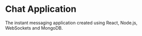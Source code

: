 # Chat Application

The instant messaging application created using React, Node.js, WebSockets and MongoDB.
